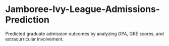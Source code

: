 # Jamboree-Ivy-League-Admissions-Prediction
Predicted graduate admission outcomes by analyzing GPA, GRE scores, and extracurricular involvement.
